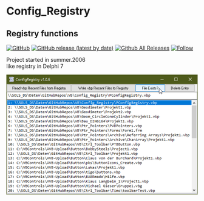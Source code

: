 # Config_Registry  
## Registry functions  

[![GitHub](https://img.shields.io/github/license/OlimilO1402/Config_Registry?style=plastic)](https://github.com/OlimilO1402/Config_Registry/blob/master/LICENSE)
[![GitHub release (latest by date)](https://img.shields.io/github/v/release/OlimilO1402/Config_Registry?style=plastic)](https://github.com/OlimilO1402/Config_Registry/releases/latest)
[![Github All Releases](https://img.shields.io/github/downloads/OlimilO1402/Config_Registry/total.svg)](https://github.com/OlimilO1402/Config_Registry/releases/download/v1.0.6/ConfigRegistry_v1.0.6.zip)
[![Follow](https://img.shields.io/github/followers/OlimilO1402.svg?style=social&label=Follow&maxAge=2592000)](https://github.com/OlimilO1402/Config_Registry/watchers)

Project started in summer.2006  
like registry in Delphi 7  

![ConfigRegistry Image](Resources/ConfigRegistry.png "ConfigRegistry Image")
